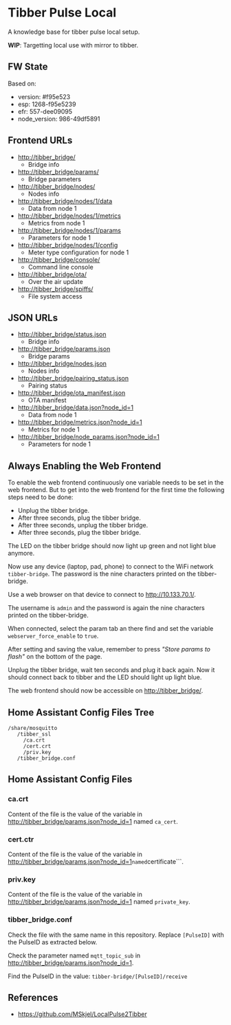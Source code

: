 # Tibber Pulse Local

A knowledge base for tibber pulse local setup.

**WIP**: Targetting local use with mirror to tibber.

## FW State

Based on:

* version: #f95e523
* esp: 1268-f95e5239
* efr: 557-dee09095
* node_version: 986-49df5891

## Frontend URLs

* <http://tibber_bridge/>
  * Bridge info
* <http://tibber_bridge/params/>
  * Bridge parameters
* <http://tibber_bridge/nodes/>
  * Nodes info
* <http://tibber_bridge/nodes/1/data>
  * Data from node 1
* <http://tibber_bridge/nodes/1/metrics>
  * Metrics from node 1
* <http://tibber_bridge/nodes/1/params>
  * Parameters for node 1
* <http://tibber_bridge/nodes/1/config>
  * Meter type configuration for node 1
* <http://tibber_bridge/console/>
  * Command line console
* <http://tibber_bridge/ota/>
  * Over the air update
* <http://tibber_bridge/spiffs/>
  * File system access

## JSON URLs

* <http://tibber_bridge/status.json>
  * Bridge info
* <http://tibber_bridge/params.json>
  * Bridge params
* <http://tibber_bridge/nodes.json>
  * Nodes info
* <http://tibber_bridge/pairing_status.json>
  * Pairing status
* <http://tibber_bridge/ota_manifest.json>
  * OTA manifest
* <http://tibber_bridge/data.json?node_id=1>
  * Data from node 1
* <http://tibber_bridge/metrics.json?node_id=1>
  * Metrics for node 1
* <http://tibber_bridge/node_params.json?node_id=1>
  * Parameters for node 1

## Always Enabling the Web Frontend

To enable the web frontend continuously one variable needs to be set in the web frontend.
But to get into the web frontend for the first time the following steps need to be done:

* Unplug the tibber bridge.
* After three seconds, plug the tibber bridge.
* After three seconds, unplug the tibber bridge.
* After three seconds, plug the tibber bridge.

The LED on the tibber bridge should now light up green and not light blue anymore.

Now use any device (laptop, pad, phone) to connect to the WiFi network ```tibber-bridge```.
The password is the nine characters printed on the tibber-bridge.

Use a web browser on that device to connect to <http://10.133.70.1/>.

The username is ```admin``` and the password is again the nine characters printed on the tibber-bridge.

When connected, select the param tab an there find and set the variable ```webserver_force_enable``` to ```true```.

After setting and saving the value, remember to press *"Store params to flash"* on the bottom of the page.

Unplug the tibber bridge, wait ten seconds and plug it back again. Now it should connect back to tibber and the LED should light up light blue.

The web frontend should now be accessible on <http://tibber_bridge/>.

## Home Assistant Config Files Tree

```text
/share/mosquitto
   /tibber_ssl
     /ca.crt
     /cert.crt
     /priv.key
   /tibber_bridge.conf
```

## Home Assistant Config Files

### ca.crt

Content of the file is the value of the variable in <http://tibber_bridge/params.json?node_id=1> named ```ca_cert```.

### cert.ctr

Content of the file is the value of the variable in <http://tibber_bridge/params.json?node_id=1>``` named ```certificate```.

### priv.key

Content of the file is the value of the variable in <http://tibber_bridge/params.json?node_id=1> named ```private_key```.

### tibber_bridge.conf

Check the file with the same name in this repository. Replace ```[PulseID]``` with the PulseID as extracted below. 

Check the parameter named ```mqtt_topic_sub``` in <http://tibber_bridge/params.json?node_id=1>.

Find the PulseID in the value: ```tibber-bridge/[PulseID]/receive```

## References

* <https://github.com/MSkjel/LocalPulse2Tibber>
